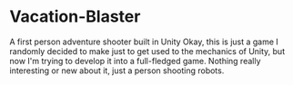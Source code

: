 # Vacation-Blaster
A first person adventure shooter built in Unity
Okay, this is just a game I randomly decided to make just to get used to the mechanics of Unity, but now I'm trying to develop it
into a full-fledged game. Nothing really interesting or new about it, just a person shooting robots.
